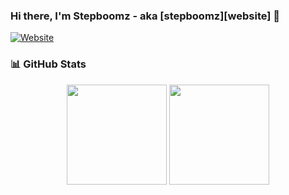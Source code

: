 ### Hi there, I'm Stepboomz - aka [stepboomz][website] 👋
[![Website](https://img.shields.io/website?label=codeSTACKr.com&style=for-the-badge&url=https%3A%2F%2Fcodestackr.com)](https://stepboomz.net)


### 📊 GitHub Stats
<div align="center">
  <img height="160em" src="https://github-readme-stats.vercel.app/api?username=riflowth&show_icons=true&theme=dark&count_private=true&include_all_commits=true" />
  <img height="160em" src="https://github-readme-stats.vercel.app/api/top-langs/?username=riflowth&layout=compact&theme=dark&langs_count=10" />
</div>


